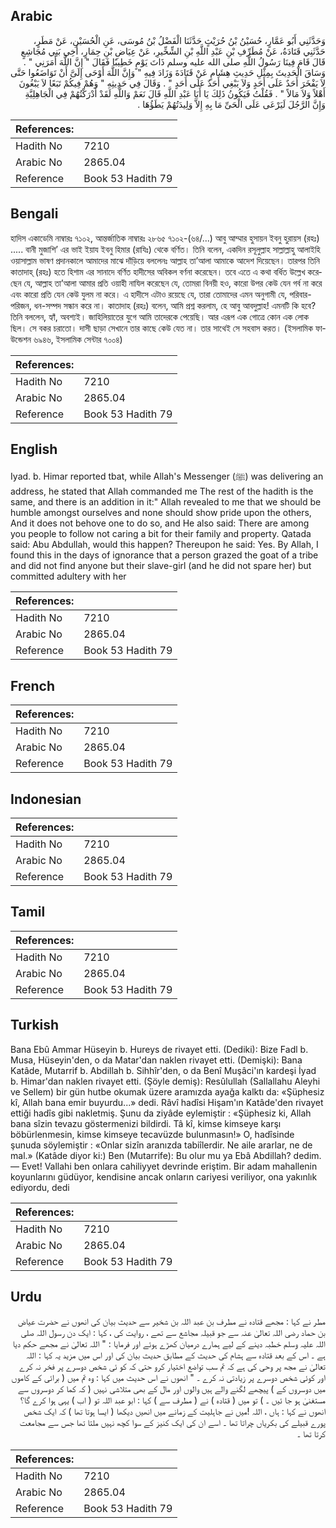 ## Arabic


<div dir="rtl" lang="ar" style={{fontSize:'larger',backgroundColor:'#f8f9fa',padding:20}}>
وَحَدَّثَنِي أَبُو عَمَّارٍ، حُسَيْنُ بْنُ حُرَيْثٍ حَدَّثَنَا الْفَضْلُ بْنُ مُوسَى، عَنِ الْحُسَيْنِ، عَنْ مَطَرٍ، حَدَّثَنِي قَتَادَةُ، عَنْ مُطَرِّفِ بْنِ عَبْدِ اللَّهِ بْنِ الشِّخِّيرِ، عَنْ عِيَاضِ بْنِ حِمَارٍ، أَخِي بَنِي مُجَاشِعٍ قَالَ قَامَ فِينَا رَسُولُ اللَّهِ صلى الله عليه وسلم ذَاتَ يَوْمٍ خَطِيبًا فَقَالَ ‏"‏ إِنَّ اللَّهَ أَمَرَنِي ‏"‏ ‏.‏ وَسَاقَ الْحَدِيثَ بِمِثْلِ حَدِيثِ هِشَامٍ عَنْ قَتَادَةَ وَزَادَ فِيهِ ‏"‏ وَإِنَّ اللَّهَ أَوْحَى إِلَىَّ أَنْ تَوَاضَعُوا حَتَّى لاَ يَفْخَرَ أَحَدٌ عَلَى أَحَدٍ وَلاَ يَبْغِي أَحَدٌ عَلَى أَحَدٍ ‏"‏ ‏.‏ وَقَالَ فِي حَدِيثِهِ ‏"‏ وَهُمْ فِيكُمْ تَبَعًا لاَ يَبْغُونَ أَهْلاً وَلاَ مَالاً ‏"‏ ‏.‏ فَقُلْتُ فَيَكُونُ ذَلِكَ يَا أَبَا عَبْدِ اللَّهِ قَالَ نَعَمْ وَاللَّهِ لَقَدْ أَدْرَكْتُهُمْ فِي الْجَاهِلِيَّةِ وَإِنَّ الرَّجُلَ لَيَرْعَى عَلَى الْحَىِّ مَا بِهِ إِلاَّ وَلِيدَتُهُمْ يَطَؤُهَا ‏.‏
</div>
<div style={{backgroundColor:'#f8f9fa',padding:20, marginBottom: 10}}><table> <thead> <tr> <th>References:</th> <th></th> </tr> </thead> <tbody><tr><td>Hadith No</td><td>7210</td></tr><tr><td>Arabic No</td><td>2865.04</td></tr><tr><td>Reference</td><td>Book 53 Hadith 79</td></tr></tbody></table></div>

## Bengali


<div dir="ltr" lang="bn" style={{fontSize:'larger',backgroundColor:'#f8f9fa',padding:20}}>
হাদিস একাডেমি নাম্বারঃ ৭১০২, আন্তর্জাতিক নাম্বারঃ ২৮৬৫ ৭১০২-(৬৪/...) আবু আম্মার হুসায়ন ইবনু হুরায়স (রহঃ) ..... বানী মুজাশি’ এর ভাই ইয়ায ইবনু হিমার (রাযিঃ) থেকে বর্ণিত। তিনি বলেন, একদিন রসূলুল্লাহ সাল্লাল্লাহু আলাইহি ওয়াসাল্লাম ভাষণ প্রদানকালে আমাদের মাঝে দাঁড়িয়ে বললেনঃ আল্লাহ তা’আলা আমাকে আদেশ দিয়েছেন। তারপর তিনি কাতাদাহ্ (রহঃ) হতে হিশাম এর সানাদে বর্ণিত হাদীসের অবিকল বর্ণনা করেছেন। তবে এতে এ কথা বর্ধিত উল্লেখ করেছেন যে, আল্লাহ তা’আলা আমার প্রতি ওয়াহী নাযিল করেছেন যে, তোমরা বিনয়ী হও, কারো উপর কেউ যেন গর্ব না করে এবং কারো প্রতি যেন কেউ যুলম না করে। এ হাদীসে এটাও রয়েছে যে, তারা তোমাদের এমন অনুগামী যে, পরিবার-পরিজন, ধন-সম্পদ সন্ধান করে না। কাতাদাহ (রহঃ) বলেন, আমি প্রশ্ন করলাম, হে আবু আবদুল্লাহ! এমনটি কি হবে? তিনি বললেন, হ্যাঁ, অবশ্যই। জাহিলিয়াতের যুগে আমি তাদেরকে পেয়েছি। আর এরূপ এক গোত্রে কোন এক লোক ছিল। সে বকর চরাতো। দাসী ছাড়া সেখানে তার কাছে কেউ যেত না। তার সাথেই সে সহবাস করত। (ইসলামিক ফাউন্ডেশন ৬৯৪৬, ইসলামিক সেন্টার ৭০০৪)
</div>
<div style={{backgroundColor:'#f8f9fa',padding:20, marginBottom: 10}}><table> <thead> <tr> <th>References:</th> <th></th> </tr> </thead> <tbody><tr><td>Hadith No</td><td>7210</td></tr><tr><td>Arabic No</td><td>2865.04</td></tr><tr><td>Reference</td><td>Book 53 Hadith 79</td></tr></tbody></table></div>

## English


<div dir="ltr" lang="en" style={{fontSize:'larger',backgroundColor:'#f8f9fa',padding:20}}>
Iyad. b. Himar reported tbat, while Allah's Messenger (ﷺ) was delivering an address, he stated that Allah commanded me The rest of the hadith is the same, and there is an addition in it:" Allah revealed to me that we should be humble amongst ourselves and none should show pride upon the others, And it does not behove one to do so, and He also said: There are among you people to follow not caring a bit for their family and property. Qatada said: Abu Abdullah, would this happen? Thereupon he said: Yes. By Allah, I found this in the days of ignorance that a person grazed the goat of a tribe and did not find anyone but their slave-girl (and he did not spare her) but committed adultery with her
</div>
<div style={{backgroundColor:'#f8f9fa',padding:20, marginBottom: 10}}><table> <thead> <tr> <th>References:</th> <th></th> </tr> </thead> <tbody><tr><td>Hadith No</td><td>7210</td></tr><tr><td>Arabic No</td><td>2865.04</td></tr><tr><td>Reference</td><td>Book 53 Hadith 79</td></tr></tbody></table></div>

## French


<div dir="ltr" lang="fr" style={{fontSize:'larger',backgroundColor:'#f8f9fa',padding:20}}>

</div>
<div style={{backgroundColor:'#f8f9fa',padding:20, marginBottom: 10}}><table> <thead> <tr> <th>References:</th> <th></th> </tr> </thead> <tbody><tr><td>Hadith No</td><td>7210</td></tr><tr><td>Arabic No</td><td>2865.04</td></tr><tr><td>Reference</td><td>Book 53 Hadith 79</td></tr></tbody></table></div>

## Indonesian


<div dir="ltr" lang="id" style={{fontSize:'larger',backgroundColor:'#f8f9fa',padding:20}}>

</div>
<div style={{backgroundColor:'#f8f9fa',padding:20, marginBottom: 10}}><table> <thead> <tr> <th>References:</th> <th></th> </tr> </thead> <tbody><tr><td>Hadith No</td><td>7210</td></tr><tr><td>Arabic No</td><td>2865.04</td></tr><tr><td>Reference</td><td>Book 53 Hadith 79</td></tr></tbody></table></div>

## Tamil


<div dir="ltr" lang="ta" style={{fontSize:'larger',backgroundColor:'#f8f9fa',padding:20}}>

</div>
<div style={{backgroundColor:'#f8f9fa',padding:20, marginBottom: 10}}><table> <thead> <tr> <th>References:</th> <th></th> </tr> </thead> <tbody><tr><td>Hadith No</td><td>7210</td></tr><tr><td>Arabic No</td><td>2865.04</td></tr><tr><td>Reference</td><td>Book 53 Hadith 79</td></tr></tbody></table></div>

## Turkish


<div dir="ltr" lang="tr" style={{fontSize:'larger',backgroundColor:'#f8f9fa',padding:20}}>
Bana Ebû Ammar Hüseyin b. Hureys de rivayet etti. (Dediki): Bize Fadl b. Musa, Hüseyin'den, o da Matar'dan naklen rivayet etti. (Demişki): Bana Katâde, Mutarrif b. Abdillah b. Sihhîr'den, o da Benî Muşâci'ın kardeşi İyad b. Himar'dan naklen rivayet etti. (Şöyle demiş): Resûlullah (Sallallahu Aleyhi ve Sellem) bir gün hutbe okumak üzere aramızda ayağa kalktı da: «Şüphesiz kî, Allah bana emir buyurdu...» dedi. Râvî hadîsi Hişam'ın Katâde'den rivayet ettiği hadîs gibi nakletmiş. Şunu da ziyâde eylemiştir : «Şüphesiz ki, Allah bana sîzin tevazu göstermenizi bildirdi. Tâ kî, kimse kimseye karşı böbürlenmesin, kimse kimseye tecavüzde bulunmasın!» O, hadîsinde şunuda söylemiştir : «Onlar sizîn aranızda tabiîlerdir. Ne aile ararlar, ne de mal.» (Katâde diyor ki:) Ben (Mutarrife): Bu olur mu ya Ebâ Abdillah? dedim. — Evet! Vallahi ben onlara cahiliyyet devrinde eriştim. Bir adam mahallenin koyunlarını güdüyor, kendisine ancak onların cariyesi veriliyor, ona yakınlık ediyordu, dedi
</div>
<div style={{backgroundColor:'#f8f9fa',padding:20, marginBottom: 10}}><table> <thead> <tr> <th>References:</th> <th></th> </tr> </thead> <tbody><tr><td>Hadith No</td><td>7210</td></tr><tr><td>Arabic No</td><td>2865.04</td></tr><tr><td>Reference</td><td>Book 53 Hadith 79</td></tr></tbody></table></div>

## Urdu


<div dir="rtl" lang="ur" style={{fontSize:'larger',backgroundColor:'#f8f9fa',padding:20}}>
مطر نے کہا : مجھے قتادہ نے مطرف بن عبد اللہ بن شخیر سے حدیث بیان کی انھوں نے حضرت عیاض بن حماد رضی اللہ تعالیٰ عنہ سے جو قبیلہ مجاشع سے تھے ، روایت کی ، کہا : ایک دن رسول اللہ صلی اللہ علیہ وسلم خطبہ دینے کے لیے ہمارے درمیان کھڑے ہوئے اور فرمایا : " اللہ تعالیٰ نے مجھے حکم دیا ہے ۔ اس کے بعد قتادہ سے ہشام کی حدیث کے مطابق حدیث بیان کی اور اس میں مزید یہ کہا : اللہ تعالیٰ نے مجھ پر وحی کی ہے کہ تم سب تواضع اختیار کرو حتی کہ کو ئی شخص دوسرے پر فخر نہ کرے اور کوئی شخص دوسرے پر زیادتی نہ کرے ۔ " انھوں نے اس حدیث میں کہا : وہ تم میں ( برائی کے کاموں میں دوسروں کے ) پیچھے لگنے والے ہیں والوں اور مال کے بھی متلاشی نہیں ( کہ کما کر دوسروں سے مستغنیٰ ہو جا ئیں ۔ ) تو میں ( قتادہ ) نے ( مطرف سے ) کہا : ابو عبد اللہ تو ( اب ) یہی ہوا کرے گا؟ انھوں نے کہا : ہاں ، اللہ !میں نے جاہلیت کے زمانے میں انھیں دیکھا ( ایسا ہوتا تھا ) کہ ایک شخص پورے قبیلے کی بکریاں چراتا تھا ۔ اسے ان کی ایک کنیز کے سوا کچھ نہیں ملتا تھا جس سے مجامعت کرتا تھا ۔
</div>
<div style={{backgroundColor:'#f8f9fa',padding:20, marginBottom: 10}}><table> <thead> <tr> <th>References:</th> <th></th> </tr> </thead> <tbody><tr><td>Hadith No</td><td>7210</td></tr><tr><td>Arabic No</td><td>2865.04</td></tr><tr><td>Reference</td><td>Book 53 Hadith 79</td></tr></tbody></table></div>